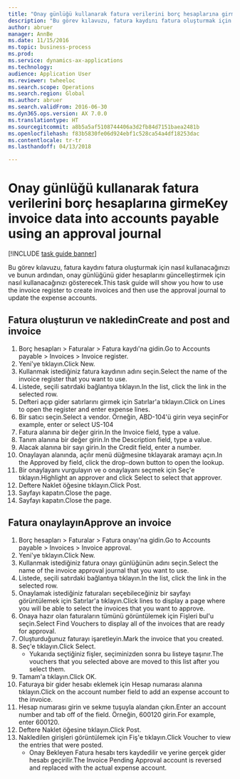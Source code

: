 ```yaml
--- 
title: "Onay günlüğü kullanarak fatura verilerini borç hesaplarına girme"
description: "Bu görev kılavuzu, fatura kaydını fatura oluşturmak için nasıl kullanacağınızı ve bunun ardından, onay günlüğünü gider hesaplarını güncelleştirmek için nasıl kullanacağınızı gösterecek."
author: abruer
manager: AnnBe
ms.date: 11/15/2016
ms.topic: business-process
ms.prod: 
ms.service: dynamics-ax-applications
ms.technology: 
audience: Application User
ms.reviewer: twheeloc
ms.search.scope: Operations
ms.search.region: Global
ms.author: abruer
ms.search.validFrom: 2016-06-30
ms.dyn365.ops.version: AX 7.0.0
ms.translationtype: HT
ms.sourcegitcommit: a8b5a5af5108744406a3d2fb84d7151baea2481b
ms.openlocfilehash: f83b5830fe06d924ebf1c528ca54a4df18253dac
ms.contentlocale: tr-tr
ms.lasthandoff: 04/13/2018

---
```

# <a name="key-invoice-data-into-accounts-payable-using-an-approval-journal"></a><span data-ttu-id="8e0dc-103">Onay günlüğü kullanarak fatura verilerini borç hesaplarına girme</span><span class="sxs-lookup"><span data-stu-id="8e0dc-103">Key invoice data into accounts payable using an approval journal</span></span>

[!INCLUDE [task guide banner](../../includes/task-guide-banner.md)]

<span data-ttu-id="8e0dc-104">Bu görev kılavuzu, fatura kaydını fatura oluşturmak için nasıl kullanacağınızı ve bunun ardından, onay günlüğünü gider hesaplarını güncelleştirmek için nasıl kullanacağınızı gösterecek.</span><span class="sxs-lookup"><span data-stu-id="8e0dc-104">This task guide will show you how to use the invoice register to create invoices and then use the approval journal to update the expense accounts.</span></span>


## <a name="create-and-post-and-invoice"></a><span data-ttu-id="8e0dc-105">Fatura oluşturun ve nakledin</span><span class="sxs-lookup"><span data-stu-id="8e0dc-105">Create and post and invoice</span></span>
1. <span data-ttu-id="8e0dc-106">Borç hesapları > Faturalar > Fatura kaydı'na gidin.</span><span class="sxs-lookup"><span data-stu-id="8e0dc-106">Go to Accounts payable > Invoices > Invoice register.</span></span>
2. <span data-ttu-id="8e0dc-107">Yeni'ye tıklayın.</span><span class="sxs-lookup"><span data-stu-id="8e0dc-107">Click New.</span></span>
3. <span data-ttu-id="8e0dc-108">Kullanmak istediğiniz fatura kaydının adını seçin.</span><span class="sxs-lookup"><span data-stu-id="8e0dc-108">Select the name of the invoice register that you want to use.</span></span>
4. <span data-ttu-id="8e0dc-109">Listede, seçili satırdaki bağlantıya tıklayın.</span><span class="sxs-lookup"><span data-stu-id="8e0dc-109">In the list, click the link in the selected row.</span></span>
5. <span data-ttu-id="8e0dc-110">Defteri açıp gider satırlarını girmek için Satırlar'a tıklayın.</span><span class="sxs-lookup"><span data-stu-id="8e0dc-110">Click on Lines to open the register and enter expense lines.</span></span>
6. <span data-ttu-id="8e0dc-111">Bir satıcı seçin.</span><span class="sxs-lookup"><span data-stu-id="8e0dc-111">Select a vendor.</span></span> <span data-ttu-id="8e0dc-112">Örneğin, ABD-104'ü girin veya seçin</span><span class="sxs-lookup"><span data-stu-id="8e0dc-112">For example, enter or select US-104</span></span>
7. <span data-ttu-id="8e0dc-113">Fatura alanına bir değer girin.</span><span class="sxs-lookup"><span data-stu-id="8e0dc-113">In the Invoice field, type a value.</span></span>
8. <span data-ttu-id="8e0dc-114">Tanım alanına bir değer girin.</span><span class="sxs-lookup"><span data-stu-id="8e0dc-114">In the Description field, type a value.</span></span>
9. <span data-ttu-id="8e0dc-115">Alacak alanına bir sayı girin.</span><span class="sxs-lookup"><span data-stu-id="8e0dc-115">In the Credit field, enter a number.</span></span>
10. <span data-ttu-id="8e0dc-116">Onaylayan alanında, açılır menü düğmesine tıklayarak aramayı açın.</span><span class="sxs-lookup"><span data-stu-id="8e0dc-116">In the Approved by field, click the drop-down button to open the lookup.</span></span>
11. <span data-ttu-id="8e0dc-117">Bir onaylayanı vurgulayın ve o onaylayanı seçmek için Seç'e tıklayın.</span><span class="sxs-lookup"><span data-stu-id="8e0dc-117">Highlight an approver and click Select to select that approver.</span></span>
12. <span data-ttu-id="8e0dc-118">Deftere Naklet öğesine tıklayın.</span><span class="sxs-lookup"><span data-stu-id="8e0dc-118">Click Post.</span></span>
13. <span data-ttu-id="8e0dc-119">Sayfayı kapatın.</span><span class="sxs-lookup"><span data-stu-id="8e0dc-119">Close the page.</span></span>
14. <span data-ttu-id="8e0dc-120">Sayfayı kapatın.</span><span class="sxs-lookup"><span data-stu-id="8e0dc-120">Close the page.</span></span>

## <a name="approve-an-invoice"></a><span data-ttu-id="8e0dc-121">Fatura onaylayın</span><span class="sxs-lookup"><span data-stu-id="8e0dc-121">Approve an invoice</span></span>
1. <span data-ttu-id="8e0dc-122">Borç hesapları > Faturalar > Fatura onayı'na gidin.</span><span class="sxs-lookup"><span data-stu-id="8e0dc-122">Go to Accounts payable > Invoices > Invoice approval.</span></span>
2. <span data-ttu-id="8e0dc-123">Yeni'ye tıklayın.</span><span class="sxs-lookup"><span data-stu-id="8e0dc-123">Click New.</span></span>
3. <span data-ttu-id="8e0dc-124">Kullanmak istediğiniz fatura onayı günlüğünün adını seçin.</span><span class="sxs-lookup"><span data-stu-id="8e0dc-124">Select the name of the invoice approval journal that you want to use.</span></span>
4. <span data-ttu-id="8e0dc-125">Listede, seçili satırdaki bağlantıya tıklayın.</span><span class="sxs-lookup"><span data-stu-id="8e0dc-125">In the list, click the link in the selected row.</span></span>
5. <span data-ttu-id="8e0dc-126">Onaylamak istediğiniz faturaları seçebileceğiniz bir sayfayı görüntülemek için Satırlar'a tıklayın.</span><span class="sxs-lookup"><span data-stu-id="8e0dc-126">Click lines to display a page where you will be able to select the invoices that you want to approve.</span></span>
6. <span data-ttu-id="8e0dc-127">Onaya hazır olan faturaların tümünü görüntülemek için Fişleri bul'u seçin.</span><span class="sxs-lookup"><span data-stu-id="8e0dc-127">Select Find Vouchers to display all of the invoices that are ready for approval.</span></span>
7. <span data-ttu-id="8e0dc-128">Oluşturduğunuz faturayı işaretleyin.</span><span class="sxs-lookup"><span data-stu-id="8e0dc-128">Mark the invoice that you created.</span></span>
8. <span data-ttu-id="8e0dc-129">Seç'e tıklayın.</span><span class="sxs-lookup"><span data-stu-id="8e0dc-129">Click Select.</span></span>
    * <span data-ttu-id="8e0dc-130">Yukarıda seçtiğiniz fişler, seçiminizden sonra bu listeye taşınır.</span><span class="sxs-lookup"><span data-stu-id="8e0dc-130">The vouchers that you selected above are moved to this list after you select them.</span></span>  
9. <span data-ttu-id="8e0dc-131">Tamam'a tıklayın.</span><span class="sxs-lookup"><span data-stu-id="8e0dc-131">Click OK.</span></span>
10. <span data-ttu-id="8e0dc-132">Faturaya bir gider hesabı eklemek için Hesap numarası alanına tıklayın.</span><span class="sxs-lookup"><span data-stu-id="8e0dc-132">Click on the account number field to add an expense account to the invoice.</span></span>
11. <span data-ttu-id="8e0dc-133">Hesap numarası girin ve sekme tuşuyla alandan çıkın.</span><span class="sxs-lookup"><span data-stu-id="8e0dc-133">Enter an account number and tab off of the field.</span></span> <span data-ttu-id="8e0dc-134">Örneğin, 600120 girin.</span><span class="sxs-lookup"><span data-stu-id="8e0dc-134">For example, enter 600120.</span></span>
12. <span data-ttu-id="8e0dc-135">Deftere Naklet öğesine tıklayın.</span><span class="sxs-lookup"><span data-stu-id="8e0dc-135">Click Post.</span></span>
13. <span data-ttu-id="8e0dc-136">Nakledilen girişleri görüntülemek için Fiş'e tıklayın.</span><span class="sxs-lookup"><span data-stu-id="8e0dc-136">Click Voucher to view the entries that were posted.</span></span>
    * <span data-ttu-id="8e0dc-137">Onay Bekleyen Fatura hesabı ters kaydedilir ve yerine gerçek gider hesabı geçirilir.</span><span class="sxs-lookup"><span data-stu-id="8e0dc-137">The Invoice Pending Approval account is reversed and replaced with the actual expense account.</span></span>  


